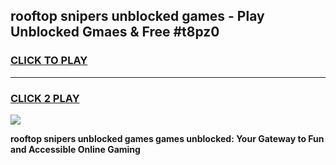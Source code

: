
## rooftop snipers unblocked games - Play Unblocked Gmaes & Free #t8pz0
<h3>
<a href="https://news.freeplayer.one?title=rooftop_snipers_unblocked_games&ref=03M">CLICK TO PLAY</a></h3>
<hr>

<h3>
<a href="https://news.freeplayer.one?title=rooftop_snipers_unblocked_games&ref=03M">CLICK 2 PLAY</a>
  
</h3>

<a href="https://news.freeplayer.one?title=rooftop_snipers_unblocked_games&ref=03M"><img src="https://clearcache.store/games.png"></a>


**rooftop snipers unblocked games games unblocked: Your Gateway to Fun and Accessible Online Gaming**
